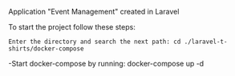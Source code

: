 
Application "Event Management" created in Laravel

To start the project follow these steps:

    Enter the directory and search the next path: cd ./laravel-t-shirts/docker-compose

-Start docker-compose by running: docker-compose up -d
